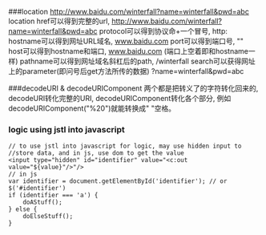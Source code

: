 ###location
    http://www.baidu.com/winterfall?name=winterfall&pwd=abc
    location    href可以得到完整的url,                                         http://www.baidu.com/winterfall?name=winterfall&pwd=abc
                protocol可以得到协议命+一个冒号,                               http:
                hostname可以得到网址URL域名,                                   www.baidu.com 
                port可以得到端口号,                                            ""   
                host可以得到hostname和端口,                                    www.baidu.com (端口上空着即和hostname一样)
                pathname可以得到网址域名斜杠后的path,                          /winterfall 
                search可以获得网址上的parameter(即问号后get方法所传的数据)     ?name=winterfall&pwd=abc

###decodeURI & decodeURIComponent
    两个都是把转义了的字符转化回来的, decodeURI转化完整的URI, decodeURIComponent转化各个部分,
    例如decodeURIComponent("%20")就能转换成" "空格。

### logic using jstl into javascript

	// to use jstl into javascript for logic, may use hidden input to  
	//store data, and in js, use dom to get the value
	<input type="hidden" id="identifier" value="<c:out value="${value}"/>"/>
	// in js
	var identifier = document.getElementById('identifier'); // or $('#identifier')
	if (identifier === 'a') {
		doAStuff();
	} else {
		doElseStuff();
	}